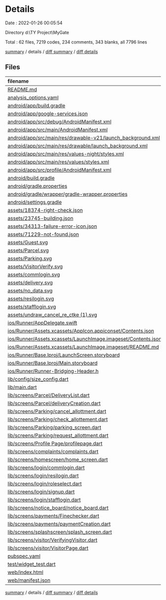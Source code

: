 # Details

Date : 2022-01-26 00:05:54

Directory d:\TY Project\MyGate

Total : 62 files,  7219 codes, 234 comments, 343 blanks, all 7796 lines

[summary](results.md) / details / [diff summary](diff.md) / [diff details](diff-details.md)

## Files
| filename | language | code | comment | blank | total |
| :--- | :--- | ---: | ---: | ---: | ---: |
| [README.md](/README.md) | Markdown | 10 | 0 | 7 | 17 |
| [analysis_options.yaml](/analysis_options.yaml) | YAML | 3 | 23 | 4 | 30 |
| [android/app/build.gradle](/android/app/build.gradle) | Groovy | 48 | 3 | 11 | 62 |
| [android/app/google-services.json](/android/app/google-services.json) | JSON | 39 | 0 | 0 | 39 |
| [android/app/src/debug/AndroidManifest.xml](/android/app/src/debug/AndroidManifest.xml) | XML | 4 | 3 | 1 | 8 |
| [android/app/src/main/AndroidManifest.xml](/android/app/src/main/AndroidManifest.xml) | XML | 34 | 11 | 5 | 50 |
| [android/app/src/main/res/drawable-v21/launch_background.xml](/android/app/src/main/res/drawable-v21/launch_background.xml) | XML | 4 | 7 | 2 | 13 |
| [android/app/src/main/res/drawable/launch_background.xml](/android/app/src/main/res/drawable/launch_background.xml) | XML | 4 | 7 | 2 | 13 |
| [android/app/src/main/res/values-night/styles.xml](/android/app/src/main/res/values-night/styles.xml) | XML | 9 | 9 | 1 | 19 |
| [android/app/src/main/res/values/styles.xml](/android/app/src/main/res/values/styles.xml) | XML | 9 | 9 | 1 | 19 |
| [android/app/src/profile/AndroidManifest.xml](/android/app/src/profile/AndroidManifest.xml) | XML | 4 | 3 | 1 | 8 |
| [android/build.gradle](/android/build.gradle) | Groovy | 26 | 0 | 5 | 31 |
| [android/gradle.properties](/android/gradle.properties) | Properties | 3 | 0 | 1 | 4 |
| [android/gradle/wrapper/gradle-wrapper.properties](/android/gradle/wrapper/gradle-wrapper.properties) | Properties | 5 | 1 | 1 | 7 |
| [android/settings.gradle](/android/settings.gradle) | Groovy | 8 | 0 | 4 | 12 |
| [assets/18374-right-check.json](/assets/18374-right-check.json) | JSON | 1 | 0 | 0 | 1 |
| [assets/23745-building.json](/assets/23745-building.json) | JSON | 1 | 0 | 0 | 1 |
| [assets/34313-failure-error-icon.json](/assets/34313-failure-error-icon.json) | JSON | 1 | 0 | 0 | 1 |
| [assets/71229-not-found.json](/assets/71229-not-found.json) | JSON | 1 | 0 | 0 | 1 |
| [assets/Guest.svg](/assets/Guest.svg) | XML | 1 | 0 | 0 | 1 |
| [assets/Parcel.svg](/assets/Parcel.svg) | XML | 1 | 0 | 0 | 1 |
| [assets/Parking.svg](/assets/Parking.svg) | XML | 1 | 0 | 0 | 1 |
| [assets/VisitorVerify.svg](/assets/VisitorVerify.svg) | XML | 1 | 0 | 0 | 1 |
| [assets/commlogin.svg](/assets/commlogin.svg) | XML | 1 | 0 | 0 | 1 |
| [assets/delivery.svg](/assets/delivery.svg) | XML | 1 | 0 | 0 | 1 |
| [assets/no_data.svg](/assets/no_data.svg) | XML | 1 | 0 | 0 | 1 |
| [assets/resilogin.svg](/assets/resilogin.svg) | XML | 34 | 0 | 1 | 35 |
| [assets/stafflogin.svg](/assets/stafflogin.svg) | XML | 38 | 0 | 1 | 39 |
| [assets/undraw_cancel_re_ctke (1).svg](/assets/undraw_cancel_re_ctke%20(1).svg) | XML | 1 | 0 | 0 | 1 |
| [ios/Runner/AppDelegate.swift](/ios/Runner/AppDelegate.swift) | Swift | 12 | 0 | 2 | 14 |
| [ios/Runner/Assets.xcassets/AppIcon.appiconset/Contents.json](/ios/Runner/Assets.xcassets/AppIcon.appiconset/Contents.json) | JSON | 122 | 0 | 1 | 123 |
| [ios/Runner/Assets.xcassets/LaunchImage.imageset/Contents.json](/ios/Runner/Assets.xcassets/LaunchImage.imageset/Contents.json) | JSON | 23 | 0 | 1 | 24 |
| [ios/Runner/Assets.xcassets/LaunchImage.imageset/README.md](/ios/Runner/Assets.xcassets/LaunchImage.imageset/README.md) | Markdown | 3 | 0 | 2 | 5 |
| [ios/Runner/Base.lproj/LaunchScreen.storyboard](/ios/Runner/Base.lproj/LaunchScreen.storyboard) | XML | 36 | 1 | 1 | 38 |
| [ios/Runner/Base.lproj/Main.storyboard](/ios/Runner/Base.lproj/Main.storyboard) | XML | 25 | 1 | 1 | 27 |
| [ios/Runner/Runner-Bridging-Header.h](/ios/Runner/Runner-Bridging-Header.h) | C++ | 1 | 0 | 1 | 2 |
| [lib/config/size_config.dart](/lib/config/size_config.dart) | Dart | 28 | 0 | 5 | 33 |
| [lib/main.dart](/lib/main.dart) | Dart | 50 | 3 | 8 | 61 |
| [lib/screens/Parcel/DeliveryList.dart](/lib/screens/Parcel/DeliveryList.dart) | Dart | 218 | 10 | 11 | 239 |
| [lib/screens/Parcel/deliveryCreation.dart](/lib/screens/Parcel/deliveryCreation.dart) | Dart | 370 | 3 | 10 | 383 |
| [lib/screens/Parking/cancel_allottment.dart](/lib/screens/Parking/cancel_allottment.dart) | Dart | 313 | 2 | 16 | 331 |
| [lib/screens/Parking/check_allottement.dart](/lib/screens/Parking/check_allottement.dart) | Dart | 180 | 12 | 11 | 203 |
| [lib/screens/Parking/parking_screen.dart](/lib/screens/Parking/parking_screen.dart) | Dart | 80 | 10 | 8 | 98 |
| [lib/screens/Parking/request_allottment.dart](/lib/screens/Parking/request_allottment.dart) | Dart | 408 | 2 | 15 | 425 |
| [lib/screens/Profile Page/profilepage.dart](/lib/screens/Profile%20Page/profilepage.dart) | Dart | 421 | 4 | 13 | 438 |
| [lib/screens/complaints/complaints.dart](/lib/screens/complaints/complaints.dart) | Dart | 449 | 6 | 14 | 469 |
| [lib/screens/homescreen/home_screen.dart](/lib/screens/homescreen/home_screen.dart) | Dart | 466 | 1 | 19 | 486 |
| [lib/screens/login/commlogin.dart](/lib/screens/login/commlogin.dart) | Dart | 320 | 1 | 12 | 333 |
| [lib/screens/login/resilogin.dart](/lib/screens/login/resilogin.dart) | Dart | 320 | 5 | 17 | 342 |
| [lib/screens/login/roleselect.dart](/lib/screens/login/roleselect.dart) | Dart | 223 | 1 | 7 | 231 |
| [lib/screens/login/signup.dart](/lib/screens/login/signup.dart) | Dart | 408 | 3 | 8 | 419 |
| [lib/screens/login/stafflogin.dart](/lib/screens/login/stafflogin.dart) | Dart | 320 | 1 | 9 | 330 |
| [lib/screens/notice_board/notice_board.dart](/lib/screens/notice_board/notice_board.dart) | Dart | 325 | 5 | 12 | 342 |
| [lib/screens/payments/Finechecker.dart](/lib/screens/payments/Finechecker.dart) | Dart | 184 | 8 | 12 | 204 |
| [lib/screens/payments/paymentCreation.dart](/lib/screens/payments/paymentCreation.dart) | Dart | 541 | 6 | 17 | 564 |
| [lib/screens/splashscreen/splash_screen.dart](/lib/screens/splashscreen/splash_screen.dart) | Dart | 92 | 3 | 13 | 108 |
| [lib/screens/visitor/VerifyingVisitor.dart](/lib/screens/visitor/VerifyingVisitor.dart) | Dart | 331 | 2 | 12 | 345 |
| [lib/screens/visitor/VisitorPage.dart](/lib/screens/visitor/VisitorPage.dart) | Dart | 499 | 2 | 16 | 517 |
| [pubspec.yaml](/pubspec.yaml) | YAML | 41 | 42 | 7 | 90 |
| [test/widget_test.dart](/test/widget_test.dart) | Dart | 14 | 10 | 7 | 31 |
| [web/index.html](/web/index.html) | HTML | 79 | 14 | 6 | 99 |
| [web/manifest.json](/web/manifest.json) | JSON | 23 | 0 | 1 | 24 |

[summary](results.md) / details / [diff summary](diff.md) / [diff details](diff-details.md)